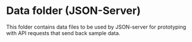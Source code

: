 # Data folder (JSON-Server)

This folder contains data files to be used by JSON-server for prototyping with API requests that send back sample data.